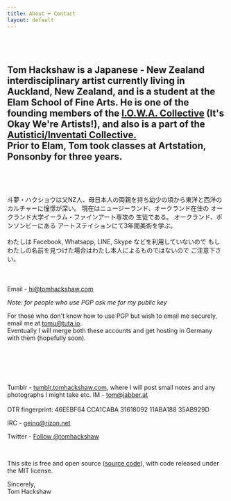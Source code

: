 ```yaml
---
title: About + Contact
layout: default
---
```


<br><br>
Tom Hackshaw is a Japanese - New Zealand interdisciplinary artist currently living in Auckland, New Zealand, and is a student at the Elam School of Fine Arts. He is one of the founding members of the <a href="http://io-wa.me">I.O.W.A. Collective</a> (It's Okay We're Artists!), and also is a part of the <a href="http://autistici.org">Autistici/Inventati Collective.</a>
<br>
Prior to Elam, Tom took classes at Artstation, Ponsonby for three years.
<br><br>
--
<br><br>
斗夢・ハクショウは父NZ人、母日本人の両親を持ち幼少の頃から東洋と西洋の
カルチャーに憧憬が深い。 現在はニュージーランド、オークランド在住の 
オークランド大学イーラム・ファインアート専攻の 生徒である。
オークランド、ポンソンビーにある アートステイションにて3年間美術を学ぶ。
<br><br>
わたしは Facebook, Whatsapp, LINE, Skype などを利用していないので 
もし わたしの名前を見つけた場合はわたし本人によるものではないので 
ご注意下さい。
<br><br>
<br><br>
Email - <a href="mailto:hi@tomhackshaw.com">hi@tomhackshaw.com</a>
<br>

_Note: for people who use PGP ask me for my public key_

For those who don't know how to use PGP but wish to email me securely, email me at <a href="mailto:tomu@tuta.io">tomu@tuta.io</a>. 
<br>
Eventually I will merge both these accounts and get hosting in Germany with them (hopefully soon).

<br><br>
-

Tumblr - [tumblr.tomhackshaw.com][tum], where I will post small notes and any photographs I might take etc.
IM - [tom@jabber.at][im]  
<br>
OTR fingerprint: 46EEBF64 CCA1CABA 31618092 11ABA188 35AB929D

IRC - [geino@rizon.net][geino]

Twitter - <a class="twitter-follow-button"
  href="https://twitter.com/tomhackshaw">
Follow @tomhackshaw</a>

<br>

This site is free and open source ([source code][src]), with code released under the MIT license.


Sincerely,
<br>
Tom Hackshaw

[src]: https://github.com/uzur/uzur.github.io
[geino]: irc://irc.rizon.net/geino
[im]: xmpp://tom@jabber.at
[tum]: http://tumblr.tomhackshaw.com






